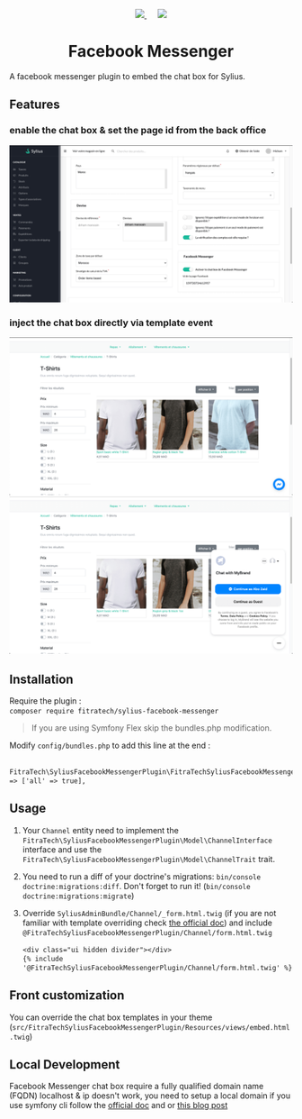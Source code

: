 <p align="center">
    <a href="https://monsieurbiz.com" target="_blank">
        <img src="https://fitratech.com/images/logo.png" width="150px" />
    </a>
    &nbsp;&nbsp;&nbsp;&nbsp;
    <a href="https://sylius.com" target="_blank">
        <img src="https://demo.sylius.com/assets/shop/img/logo.png" width="200px" />
    </a>
</p>

<h1 align="center">Facebook Messenger</h1>

A facebook messenger plugin to embed the chat box for Sylius.

## Features
### enable the chat box & set the page id from the back office
![enable the chat box & set the page id from the back office](screenshot_bo.png)
### inject the chat box directly via template event
![inject the chat box directly via template event](screentshot_front_01.png)
![inject the chat box directly via template event](screentshot_front_02.png)

## Installation

Require the plugin :  
`composer require fitratech/sylius-facebook-messenger`

> If you are using Symfony Flex skip the bundles.php modification.

Modify `config/bundles.php` to add this line at the end : 
```
    FitraTech\SyliusFacebookMessengerPlugin\FitraTechSyliusFacebookMessengerPlugin::class => ['all' => true],
```
## Usage

1. Your `Channel` entity need to implement the `FitraTech\SyliusFacebookMessengerPlugin\Model\ChannelInterface` interface and use the `FitraTech\SyliusFacebookMessengerPlugin\Model\ChannelTrait` trait.

2. You need to run a diff of your doctrine's migrations: `bin/console doctrine:migrations:diff`. Don't forget to run it! (`bin/console doctrine:migrations:migrate`)

3. Override `SyliusAdminBundle/Channel/_form.html.twig` (if you are not familiar with template overriding check [the official doc](https://docs.sylius.com/en/latest/customization/template.html)) and include `@FitraTechSyliusFacebookMessengerPlugin/Channel/form.html.twig`
    ````
    <div class="ui hidden divider"></div>
    {% include '@FitraTechSyliusFacebookMessengerPlugin/Channel/form.html.twig' %}
    ````

## Front customization

You can override the chat box templates in your theme  (`src/FitraTechSyliusFacebookMessengerPlugin/Resources/views/embed.html.twig`)

## Local Development
Facebook Messenger chat box require a fully qualified domain name (FQDN) localhost & ip doesn't work, you need  to setup a local domain if you use symfony cli follow the [official doc](https://symfony.com/doc/current/setup/symfony_server.html#local-domain-names) and or [this blog post](https://sourcebox.be/set-up-and-use-symfony-local/)
